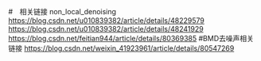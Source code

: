 #　相关链接 non_local_denoising
https://blog.csdn.net/u010839382/article/details/48229579
https://blog.csdn.net/u010839382/article/details/48241929
https://blog.csdn.net/feitian944/article/details/80369385
#BMD去噪声相关链接
https://blog.csdn.net/weixin_41923961/article/details/80547269
